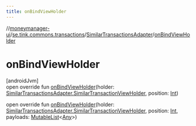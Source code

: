 ```yaml
---
title: onBindViewHolder
---
```

//[moneymanager-ui](../../../index.html)/[se.tink.commons.transactions](../index.html)/[SimilarTransactionsAdapter](index.html)/[onBindViewHolder](on-bind-view-holder.html)



# onBindViewHolder



[androidJvm]\
open override fun [onBindViewHolder](on-bind-view-holder.html)(holder: [SimilarTransactionsAdapter.SimilarTransactionViewHolder](-similar-transaction-view-holder/index.html), position: [Int](https://kotlinlang.org/api/latest/jvm/stdlib/kotlin/-int/index.html))

open override fun [onBindViewHolder](on-bind-view-holder.html)(holder: [SimilarTransactionsAdapter.SimilarTransactionViewHolder](-similar-transaction-view-holder/index.html), position: [Int](https://kotlinlang.org/api/latest/jvm/stdlib/kotlin/-int/index.html), payloads: [MutableList](https://kotlinlang.org/api/latest/jvm/stdlib/kotlin.collections/-mutable-list/index.html)&lt;[Any](https://kotlinlang.org/api/latest/jvm/stdlib/kotlin/-any/index.html)&gt;)




